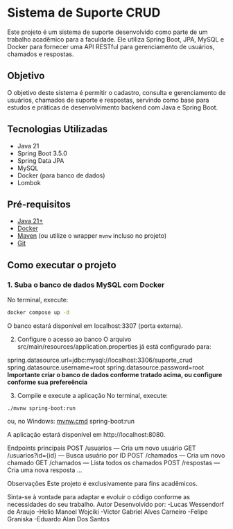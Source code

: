 # Sistema de Suporte CRUD

Este projeto é um sistema de suporte desenvolvido como parte de um trabalho acadêmico para a faculdade. Ele utiliza Spring Boot, JPA, MySQL e Docker para fornecer uma API RESTful para gerenciamento de usuários, chamados e respostas.

## Objetivo

O objetivo deste sistema é permitir o cadastro, consulta e gerenciamento de usuários, chamados de suporte e respostas, servindo como base para estudos e práticas de desenvolvimento backend com Java e Spring Boot.

## Tecnologias Utilizadas

- Java 21
- Spring Boot 3.5.0
- Spring Data JPA
- MySQL
- Docker (para banco de dados)
- Lombok

## Pré-requisitos

- [Java 21+](https://adoptium.net/)
- [Docker](https://www.docker.com/)
- [Maven](https://maven.apache.org/) (ou utilize o wrapper `mvnw` incluso no projeto)
- [Git](https://git-scm.com/)

## Como executar o projeto

### 1. Suba o banco de dados MySQL com Docker

No terminal, execute:

```sh
docker compose up -d
```
O banco estará disponível em localhost:3307 (porta externa).

2. Configure o acesso ao banco
O arquivo src/main/resources/application.properties já está configurado para:

spring.datasource.url=jdbc:mysql://localhost:3306/suporte_crud
spring.datasource.username=root
spring.datasource.password=root
**Importante criar o banco de dados conforme tratado acima, ou configure conforme sua prefereência**

3. Compile e execute a aplicação
No terminal, execute:
```
./mvnw spring-boot:run
```

ou, no Windows:
[mvnw.cmd](http://_vscodecontentref_/1) spring-boot:run

A aplicação estará disponível em http://localhost:8080.

Endpoints principais
POST /usuarios — Cria um novo usuário
GET /usuarios?id={id} — Busca usuário por ID
POST /chamados — Cria um novo chamado
GET /chamados — Lista todos os chamados
POST /respostas — Cria uma nova resposta
...

Observações
Este projeto é exclusivamente para fins acadêmicos.

Sinta-se à vontade para adaptar e evoluir o código conforme as necessidades do seu trabalho.
Autor
Desenvolvido por:
-Lucas Wessendorf de Araujo
-Helio Manoel Wojciki
-Victor Gabriel Alves Carneiro
-Felipe Graniska
-Eduardo Alan Dos Santos